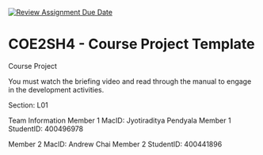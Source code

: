 [![Review Assignment Due Date](https://classroom.github.com/assets/deadline-readme-button-22041afd0340ce965d47ae6ef1cefeee28c7c493a6346c4f15d667ab976d596c.svg)](https://classroom.github.com/a/mLqiHWLE)
# COE2SH4 - Course Project Template
Course Project

You must watch the briefing video and read through the manual to engage in the development activities.


Section: L01

Team Information
Member 1 MacID: Jyotiraditya Pendyala
Member 1 StudentID: 400496978

Member 2 MacID: Andrew Chai
Member 2 StudentID: 400441896
